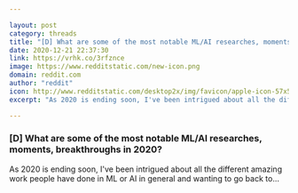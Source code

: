 ```yaml
---

layout: post
category: threads
title: "[D] What are some of the most notable ML/AI researches, moments, breakthroughs in 2020?"
date: 2020-12-21 22:37:30
link: https://vrhk.co/3rfznce
image: https://www.redditstatic.com/new-icon.png
domain: reddit.com
author: "reddit"
icon: http://www.redditstatic.com/desktop2x/img/favicon/apple-icon-57x57.png
excerpt: "As 2020 is ending soon, I've been intrigued about all the different amazing work people have done in ML or AI in general and wanting to go back to..."

---
```


### [D] What are some of the most notable ML/AI researches, moments, breakthroughs in 2020?

As 2020 is ending soon, I've been intrigued about all the different amazing work people have done in ML or AI in general and wanting to go back to...